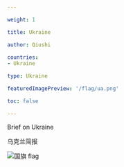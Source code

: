 ```yaml
---

weight: 1

title: Ukraine

author: Qiushi 

countries: 
- Ukraine

type: Ukraine

featuredImagePreview: '/flag/ua.png'

toc: false 

---
```


Brief on Ukraine

乌克兰简报 

<!--more-->

![国旗 flag](/flag/ua.png)